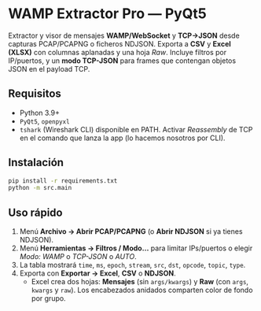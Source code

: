 # WAMP Extractor Pro — PyQt5

Extractor y visor de mensajes **WAMP/WebSocket** y **TCP→JSON** desde capturas PCAP/PCAPNG o ficheros NDJSON.
Exporta a **CSV** y **Excel (XLSX)** con columnas aplanadas y una hoja *Raw*.
Incluye filtros por IP/puertos, y un **modo TCP-JSON** para frames que contengan objetos JSON en el payload TCP.

## Requisitos
- Python 3.9+
- `PyQt5`, `openpyxl`
- `tshark` (Wireshark CLI) disponible en PATH. Activar *Reassembly* de TCP en el comando que lanza la app (lo hacemos nosotros por CLI).

## Instalación
```bash
pip install -r requirements.txt
python -m src.main
```

## Uso rápido
1. Menú **Archivo → Abrir PCAP/PCAPNG** (o **Abrir NDJSON** si ya tienes NDJSON).
2. Menú **Herramientas → Filtros / Modo…** para limitar IPs/puertos o elegir *Modo: WAMP* o *TCP-JSON* o *AUTO*.
3. La tabla mostrará `time`, `ms`, `epoch`, `stream`, `src`, `dst`, `opcode`, `topic`, `type`.
4. Exporta con **Exportar → Excel**, **CSV** o **NDJSON**.
   - Excel crea dos hojas: **Mensajes** (sin `args/kwargs`) y **Raw** (con `args`, `kwargs` y `raw`). Los encabezados anidados comparten color de fondo por grupo.

